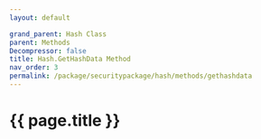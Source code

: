 ```yaml
---
layout: default

grand_parent: Hash Class
parent: Methods
Decompressor: false
title: Hash.GetHashData Method
nav_order: 3
permalink: /package/securitypackage/hash/methods/gethashdata
---
```

# {{ page.title }}